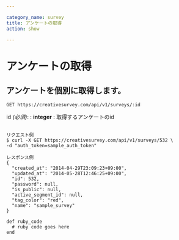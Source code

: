 ```yaml
---

category_name: survey
title: アンケートの取得
action: show

---
```


# アンケートの取得

## アンケートを個別に取得します。

`GET https://creativesurvey.com/api/v1/surveys/:id`

id _(必須)_:
: __integer__
: 取得するアンケートのid

~~~

リクエスト例
$ curl -X GET https://creativesurvey.com/api/v1/surveys/532 \
-d "auth_token=sample_auth_token"

レスポンス例
{
  "created_at": "2014-04-29T23:09:23+09:00",
  "updated_at": "2014-05-28T12:46:25+09:00",
  "id": 532,
  "password": null,
  "is_public": null,
  "active_segment_id": null,
  "tag_color": "red",
  "name": "sample_survey"
}
~~~

~~~
def ruby_code
  # ruby code goes here
end
~~~
